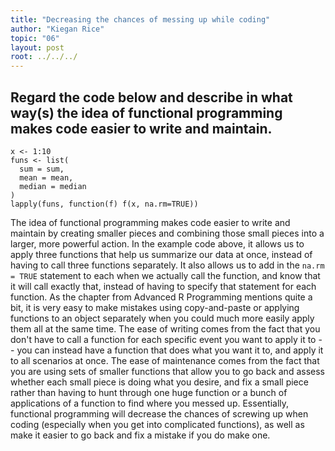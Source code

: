 ```yaml
---
title: "Decreasing the chances of messing up while coding"
author: "Kiegan Rice"
topic: "06"
layout: post
root: ../../../
---
```


## Regard the code below and describe in what way(s) the idea of functional programming makes code easier to write and maintain.

```
x <- 1:10
funs <- list(
  sum = sum,
  mean = mean,
  median = median
)
lapply(funs, function(f) f(x, na.rm=TRUE))
```

The idea of functional programming makes code easier to write and maintain by creating smaller pieces and combining those small pieces into a larger, more powerful action. In the example code above, it allows us to apply three functions that help us summarize our data at once, instead of having to call three functions separately. It also allows us to add in the `na.rm = TRUE` statement to each when we actually call the function, and know that it will call exactly that, instead of having to specify that statement for each function. As the chapter from Advanced R Programming mentions quite a bit, it is very easy to make mistakes using copy-and-paste or applying functions to an object separately when you could much more easily apply them all at the same time. The ease of writing comes from the fact that you don't have to call a function for each specific event you want to apply it to -- you can instead have a function that does what you want it to, and apply it to all scenarios at once. The ease of maintenance comes from the fact that you are using sets of smaller functions that allow you to go back and assess whether each small piece is doing what you desire, and fix a small piece rather than having to hunt through one huge function or a bunch of applications of a function to find where you messed up. Essentially, functional programming will decrease the chances of screwing up when coding (especially when you get into complicated functions), as well as make it easier to go back and fix a mistake if you do make one. 
